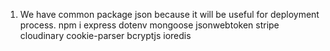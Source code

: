 1. We have common package json because it will be useful for deployment process.
npm i express dotenv mongoose jsonwebtoken stripe cloudinary cookie-parser bcryptjs ioredis

